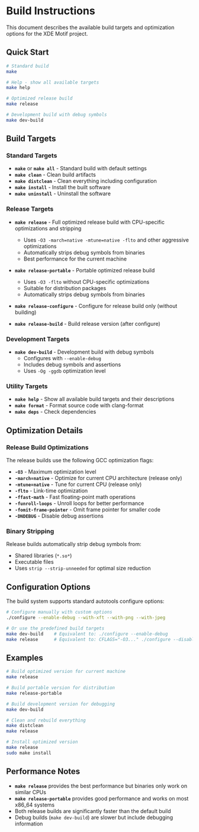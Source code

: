 # Build Instructions

This document describes the available build targets and optimization options for the XDE Motif project.

## Quick Start

```bash
# Standard build
make

# Help - show all available targets
make help

# Optimized release build
make release

# Development build with debug symbols
make dev-build
```

## Build Targets

### Standard Targets

- **`make`** or **`make all`** - Standard build with default settings
- **`make clean`** - Clean build artifacts
- **`make distclean`** - Clean everything including configuration
- **`make install`** - Install the built software
- **`make uninstall`** - Uninstall the software

### Release Targets

- **`make release`** - Full optimized release build with CPU-specific optimizations and stripping
  - Uses `-O3 -march=native -mtune=native -flto` and other aggressive optimizations
  - Automatically strips debug symbols from binaries
  - Best performance for the current machine

- **`make release-portable`** - Portable optimized release build
  - Uses `-O3 -flto` without CPU-specific optimizations
  - Suitable for distribution packages
  - Automatically strips debug symbols from binaries

- **`make release-configure`** - Configure for release build only (without building)
- **`make release-build`** - Build release version (after configure)

### Development Targets

- **`make dev-build`** - Development build with debug symbols
  - Configures with `--enable-debug`
  - Includes debug symbols and assertions
  - Uses `-Og -ggdb` optimization level

### Utility Targets

- **`make help`** - Show all available build targets and their descriptions
- **`make format`** - Format source code with clang-format
- **`make deps`** - Check dependencies

## Optimization Details

### Release Build Optimizations

The release builds use the following GCC optimization flags:

- **`-O3`** - Maximum optimization level
- **`-march=native`** - Optimize for current CPU architecture (release only)
- **`-mtune=native`** - Tune for current CPU (release only)
- **`-flto`** - Link-time optimization
- **`-ffast-math`** - Fast floating-point math operations
- **`-funroll-loops`** - Unroll loops for better performance
- **`-fomit-frame-pointer`** - Omit frame pointer for smaller code
- **`-DNDEBUG`** - Disable debug assertions

### Binary Stripping

Release builds automatically strip debug symbols from:
- Shared libraries (`*.so*`)
- Executable files
- Uses `strip --strip-unneeded` for optimal size reduction

## Configuration Options

The build system supports standard autotools configure options:

```bash
# Configure manually with custom options
./configure --enable-debug --with-xft --with-png --with-jpeg

# Or use the predefined build targets
make dev-build    # Equivalent to: ./configure --enable-debug
make release      # Equivalent to: CFLAGS="-O3..." ./configure --disable-dependency-tracking
```

## Examples

```bash
# Build optimized version for current machine
make release

# Build portable version for distribution
make release-portable

# Build development version for debugging
make dev-build

# Clean and rebuild everything
make distclean
make release

# Install optimized version
make release
sudo make install
```

## Performance Notes

- **`make release`** provides the best performance but binaries only work on similar CPUs
- **`make release-portable`** provides good performance and works on most x86_64 systems
- Both release builds are significantly faster than the default build
- Debug builds (`make dev-build`) are slower but include debugging information
